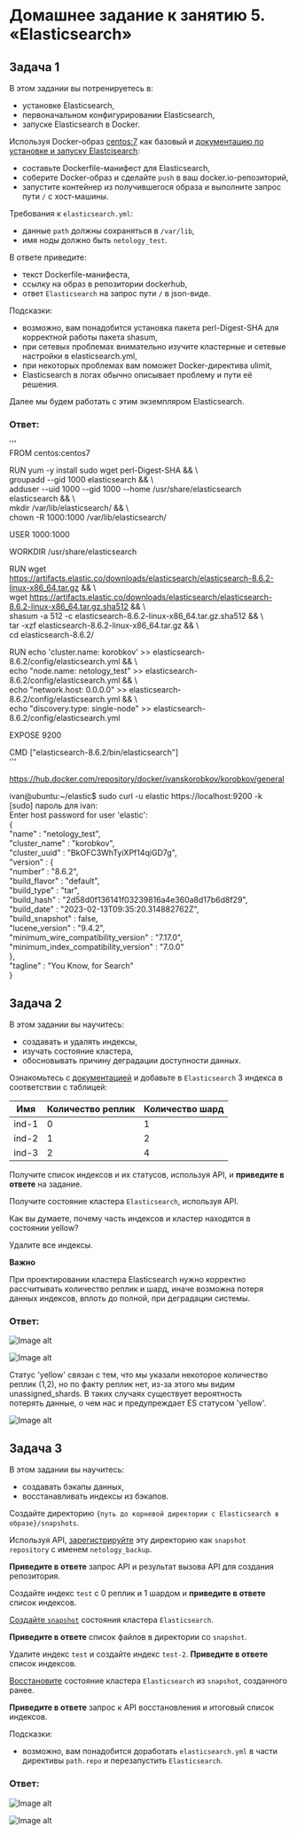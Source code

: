 # Домашнее задание к занятию 5. «Elasticsearch»

## Задача 1

В этом задании вы потренируетесь в:

- установке Elasticsearch,
- первоначальном конфигурировании Elasticsearch,
- запуске Elasticsearch в Docker.

Используя Docker-образ [centos:7](https://hub.docker.com/_/centos) как базовый и 
[документацию по установке и запуску Elastcisearch](https://www.elastic.co/guide/en/elasticsearch/reference/current/targz.html):

- составьте Dockerfile-манифест для Elasticsearch,
- соберите Docker-образ и сделайте `push` в ваш docker.io-репозиторий,
- запустите контейнер из получившегося образа и выполните запрос пути `/` c хост-машины.

Требования к `elasticsearch.yml`:

- данные `path` должны сохраняться в `/var/lib`,
- имя ноды должно быть `netology_test`.

В ответе приведите:

- текст Dockerfile-манифеста,
- ссылку на образ в репозитории dockerhub,
- ответ `Elasticsearch` на запрос пути `/` в json-виде.

Подсказки:

- возможно, вам понадобится установка пакета perl-Digest-SHA для корректной работы пакета shasum,
- при сетевых проблемах внимательно изучите кластерные и сетевые настройки в elasticsearch.yml,
- при некоторых проблемах вам поможет Docker-директива ulimit,
- Elasticsearch в логах обычно описывает проблему и пути её решения.

Далее мы будем работать с этим экземпляром Elasticsearch.

### Ответ: 
'''  
FROM centos:centos7  

RUN yum -y install sudo wget perl-Digest-SHA && \  
    groupadd --gid 1000 elasticsearch && \  
    adduser --uid 1000 --gid 1000 --home /usr/share/elasticsearch elasticsearch && \  
    mkdir /var/lib/elasticsearch/ && \  
    chown -R  1000:1000 /var/lib/elasticsearch/  
  
USER 1000:1000  

WORKDIR /usr/share/elasticsearch  
  
RUN wget https://artifacts.elastic.co/downloads/elasticsearch/elasticsearch-8.6.2-linux-x86_64.tar.gz && \  
    wget https://artifacts.elastic.co/downloads/elasticsearch/elasticsearch-8.6.2-linux-x86_64.tar.gz.sha512 && \  
        shasum -a 512 -c elasticsearch-8.6.2-linux-x86_64.tar.gz.sha512 && \  
        tar -xzf elasticsearch-8.6.2-linux-x86_64.tar.gz && \  
        cd elasticsearch-8.6.2/   
  
RUN echo 'cluster.name: korobkov' >> elasticsearch-8.6.2/config/elasticsearch.yml && \  
    echo "node.name: netology_test" >> elasticsearch-8.6.2/config/elasticsearch.yml && \  
    echo "network.host: 0.0.0.0" >> elasticsearch-8.6.2/config/elasticsearch.yml && \  
    echo "discovery.type: single-node" >> elasticsearch-8.6.2/config/elasticsearch.yml  
  
EXPOSE 9200  
  
CMD ["elasticsearch-8.6.2/bin/elasticsearch"]  
'''

https://hub.docker.com/repository/docker/ivanskorobkov/korobkov/general  

ivan@ubuntu:~/elastic$ sudo curl -u elastic https://localhost:9200 -k  
[sudo] пароль для ivan:   
Enter host password for user 'elastic':  
{  
  "name" : "netology_test",  
  "cluster_name" : "korobkov",  
  "cluster_uuid" : "BkOFC3WhTyiXPf14qiGD7g",  
  "version" : {  
    "number" : "8.6.2",  
    "build_flavor" : "default",  
    "build_type" : "tar",  
    "build_hash" : "2d58d0f136141f03239816a4e360a8d17b6d8f29",  
    "build_date" : "2023-02-13T09:35:20.314882762Z",  
    "build_snapshot" : false,  
    "lucene_version" : "9.4.2",  
    "minimum_wire_compatibility_version" : "7.17.0",  
    "minimum_index_compatibility_version" : "7.0.0"  
  },  
  "tagline" : "You Know, for Search"  
}  

## Задача 2

В этом задании вы научитесь:

- создавать и удалять индексы,
- изучать состояние кластера,
- обосновывать причину деградации доступности данных.

Ознакомьтесь с [документацией](https://www.elastic.co/guide/en/elasticsearch/reference/current/indices-create-index.html) 
и добавьте в `Elasticsearch` 3 индекса в соответствии с таблицей:

| Имя | Количество реплик | Количество шард |
|-----|-------------------|-----------------|
| ind-1| 0 | 1 |
| ind-2 | 1 | 2 |
| ind-3 | 2 | 4 |

Получите список индексов и их статусов, используя API, и **приведите в ответе** на задание.

Получите состояние кластера `Elasticsearch`, используя API.

Как вы думаете, почему часть индексов и кластер находятся в состоянии yellow?

Удалите все индексы.

**Важно**

При проектировании кластера Elasticsearch нужно корректно рассчитывать количество реплик и шард,
иначе возможна потеря данных индексов, вплоть до полной, при деградации системы.

### Ответ:

![Image alt](https://github.com/IvanSKorobkov/homework/blob/main/%D0%A1%D0%BD%D0%B8%D0%BC%D0%BE%D0%BA%20%D1%8D%D0%BA%D1%80%D0%B0%D0%BD%D0%B0%20%D0%BE%D1%82%202023-03-05%2004-33-11.png)

![Image alt](https://github.com/IvanSKorobkov/homework/blob/main/%D0%A1%D0%BD%D0%B8%D0%BC%D0%BE%D0%BA%20%D1%8D%D0%BA%D1%80%D0%B0%D0%BD%D0%B0%20%D0%BE%D1%82%202023-03-05%2004-39-07.png)

Статус 'yellow' связан с тем, что мы указали некоторое количество реплик (1,2), но по факту реплик нет, из-за этого мы видим unassigned_shards. В таких случаях существует вероятность  
потерять данные, о чем нас и предупреждает ES статусом 'yellow'.  

![Image alt](https://github.com/IvanSKorobkov/homework/blob/main/%D0%A1%D0%BD%D0%B8%D0%BC%D0%BE%D0%BA%20%D1%8D%D0%BA%D1%80%D0%B0%D0%BD%D0%B0%20%D0%BE%D1%82%202023-03-05%2004-42-14.png)

## Задача 3

В этом задании вы научитесь:

- создавать бэкапы данных,
- восстанавливать индексы из бэкапов.

Создайте директорию `{путь до корневой директории с Elasticsearch в образе}/snapshots`.

Используя API, [зарегистрируйте](https://www.elastic.co/guide/en/elasticsearch/reference/current/snapshots-register-repository.html#snapshots-register-repository) 
эту директорию как `snapshot repository` c именем `netology_backup`.

**Приведите в ответе** запрос API и результат вызова API для создания репозитория.

Создайте индекс `test` с 0 реплик и 1 шардом и **приведите в ответе** список индексов.

[Создайте `snapshot`](https://www.elastic.co/guide/en/elasticsearch/reference/current/snapshots-take-snapshot.html) 
состояния кластера `Elasticsearch`.

**Приведите в ответе** список файлов в директории со `snapshot`.

Удалите индекс `test` и создайте индекс `test-2`. **Приведите в ответе** список индексов.

[Восстановите](https://www.elastic.co/guide/en/elasticsearch/reference/current/snapshots-restore-snapshot.html) состояние
кластера `Elasticsearch` из `snapshot`, созданного ранее. 

**Приведите в ответе** запрос к API восстановления и итоговый список индексов.

Подсказки:

- возможно, вам понадобится доработать `elasticsearch.yml` в части директивы `path.repo` и перезапустить `Elasticsearch`.

### Ответ:

![Image alt](https://github.com/IvanSKorobkov/homework/blob/main/%D0%A1%D0%BD%D0%B8%D0%BC%D0%BE%D0%BA%20%D1%8D%D0%BA%D1%80%D0%B0%D0%BD%D0%B0%20%D0%BE%D1%82%202023-03-05%2009-10-44.png)

![Image alt](https://github.com/IvanSKorobkov/homework/blob/main/%D0%A1%D0%BD%D0%B8%D0%BC%D0%BE%D0%BA%20%D1%8D%D0%BA%D1%80%D0%B0%D0%BD%D0%B0%20%D0%BE%D1%82%202023-03-05%2009-17-16.png)
